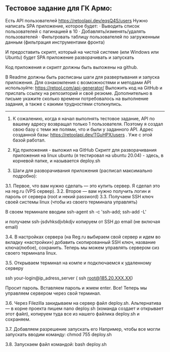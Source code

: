 Тестовое задание для ГК Армо:
--------------------------------------------------------------------------------
Есть API пользователей https://retoolapi.dev/eqsQ4S/users
Нужно написать SPA приложение, которое будет:
·         Выводить список пользователей с пагинацией в 10
·         Добавлять/изменять/удалять пользователей
·         Фильтровать таблицу пользователей по загруженным данным (фильтрация инструментами фронта)

И предоставить скрипт, который на чистой системе (или Windows или Ubuntu) будет SPA приложение разворачивать и запускать

Код приложения и скрипт должны быть выложены на github.

В Readme должны быть расписаны шаги для развертывания и запуска приложения.
Для ознакомления с возможностями и методами API используйте: https://retool.com/api-generator/
Выложить код на GitHub и прислать ссылку на репозиторий и своё резюме.
Дополнительно в письме укажите сколько времени потребовалось на выполнение задания, а также с какими трудностями столкнулись.

---------------------------------------------------------------------------------------------

1. К сожалению, когда я начал выполнять тестовое задание, API по вашему адресу возвращал только 1 пользователя.
Поэтому я создал свою базу с теми же полями, что и были у заданного API. Адрес созданной базы: https://retoolapi.dev/TGuHPX/users . Уже с этой базой работал.

2. Кjд приложения - выложил на GitHub
Скрипт для разворачивания приложения на linux ubuntu (я тестировал на ubuntu 20.04) - здесь, в корневой папке, и называется deploy.sh

3. Шаги для разворачивания приложения (расписал максимально подробно):

3.1. Первое, что вам нужно сделать — это купить сервер. Я сделал это на reg.ru (VPS сервер).
3.2. Второе — вам нужно получить логин и пароль от сервера (root и некий password)
3.3. Получаем  SSH ключ своей системы linux (чтобы из своего терминала управлять)

В своем терминале вводим 
ssh-agent sh -c 'ssh-add; ssh-add -L'

и получаем ssh-jsdvhksdjvbkdjv 
копируем от SSH до email (не включая email)

3.4. В настройках сервера  (на Reg.ru выбираем свой сервер и идем во вкладку «настройки») добавить скопированный SSH ключ, название ключа(любое), сохранить. Теперь мы можем управлять сервером сиз своего терминала linux.

3.5. Открываем терминал на компе и подключаемся к удаленному серверу

ssh your-login@ip_adress_server ( ssh root@185.20.XXX.XX)

Просит пароль. Вставляем пароль и жмем enter. 
Все! Теперь мы управляем сервером через свой терминал.

3.6. Через Filezilla закидываем на сервер файл deploy.sh.
Альтернатива — в корне проекта пишем nano deploy.sh (команда создает и открывает этот файл), копируем туда все из нашего файлика  deploy.sh и сохраняем.

3.7. Добавляем разрешение запускать его
Например, чтобы все могли запускать вводим команду: chmod 755 deploy.sh

3.8. Запускаем файл командой: bash deploy.sh

